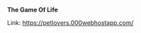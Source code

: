 <b>The Game Of Life</b>

Link: <a href="https://petlovers.000webhostapp.com/">https://petlovers.000webhostapp.com/</a>

